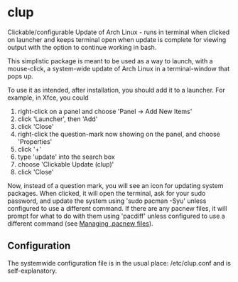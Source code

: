 clup
====

Clickable/configurable Update of Arch Linux - runs in terminal when clicked on launcher and keeps terminal open when update is complete for viewing output with the option to continue working in bash.

This simplistic package is meant to be used as a way to launch, with a mouse-click, a system-wide update of Arch Linux in a terminal-window that pops up.

To use it as intended, after installation, you should add it to a launcher. For example, in Xfce, you could

1. right-click on a panel and choose 'Panel -> Add New Items'
1. click 'Launcher', then 'Add'
1. click 'Close'
1. right-click the question-mark now showing on the panel, and choose 'Properties'
1. click '+'
1. type 'update' into the search box
1. choose 'Clickable Update (clup)'
1. click 'Close'

Now, instead of a question mark, you will see an icon for updating system packages. When clicked, it will open the terminal, ask for your sudo password, and update the system using 'sudo pacman -Syu' unless configured to use a different command. If there are any pacnew files, it will prompt for what to do with them using 'pacdiff' unless configured to use a different command (see [Managing .pacnew files](https://wiki.archlinux.org/index.php/Pacnew_and_Pacsave_files#Managing_.pacnew_files)).

## Configuration
The systemwide configuration file is in the usual place:
    /etc/clup.conf
and is self-explanatory.

